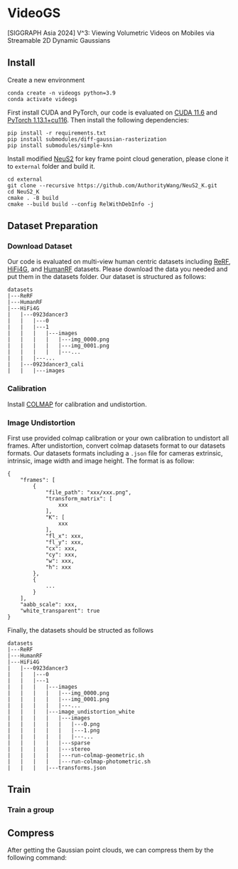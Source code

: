 # VideoGS
[SIGGRAPH Asia 2024] V^3: Viewing Volumetric Videos on Mobiles via Streamable 2D Dynamic Gaussians

## Install
Create a new environment
```
conda create -n videogs python=3.9
conda activate videogs
```
First install CUDA and PyTorch, our code is evaluated on [CUDA 11.6](https://developer.nvidia.com/cuda-11-6-2-download-archive) and [PyTorch 1.13.1+cu116](https://pytorch.org/get-started/previous-versions/#v1131). Then install the following dependencies:
```
pip install -r requirements.txt
pip install submodules/diff-gaussian-rasterization
pip install submodules/simple-knn
```

<!-- Install [COLMAP](https://colmap.github.io/install.html) for calibration and undistortion.  -->

Install modified [NeuS2](https://github.com/19reborn/NeuS2/) for key frame point cloud generation, please clone it to `external` folder and build it. 
```
cd external
git clone --recursive https://github.com/AuthorityWang/NeuS2_K.git
cd NeuS2_K
cmake . -B build
cmake --build build --config RelWithDebInfo -j
```

## Dataset Preparation

### Download Dataset

Our code is evaluated on multi-view human centric datasets including [ReRF](https://github.com/aoliao12138/ReRF_Dataset), [HiFi4G](https://github.com/moqiyinlun/HiFi4G_Dataset), and [HumanRF](https://synthesiaresearch.github.io/humanrf/#dataset) datasets. Please download the data you needed and put them in the datasets folder. Our dataset is structured as follows:
```
datasets
|---ReRF
|---HumanRF
|---HiFi4G
|   |---0923dancer3
|   |   |---0
|   |   |---1
|   |   |   |---images
|   |   |   |   |---img_0000.png
|   |   |   |   |---img_0001.png
|   |   |   |   |---...
|   |   |---...
|   |---0923dancer3_cali
|   |   |---images
```

### Calibration

Install [COLMAP](https://colmap.github.io/install.html) for calibration and undistortion.

### Image Undistortion

First use provided colmap calibration or your own calibration to undistort all frames. After undistortion, convert colmap datasets format to our datasets formats. Our datasets formats including a `.json` file for cameras extrinsic, intrinsic, image width and image height. The format is as follow:
```
{
    "frames": [
        {
            "file_path": "xxx/xxx.png", 
            "transform_matrix": [
                xxx
            ], 
            "K": [
                xxx
            ],
            "fl_x": xxx, 
            "fl_y": xxx,
            "cx": xxx,
            "cy": xxx,
            "w": xxx,
            "h": xxx
        }, 
        {
            ...
        }
    ], 
    "aabb_scale": xxx, 
    "white_transparent": true
}
```

Finally, the datasets should be structed as follows
```
datasets
|---ReRF
|---HumanRF
|---HiFi4G
|   |---0923dancer3
|   |   |---0
|   |   |---1
|   |   |   |---images
|   |   |   |   |---img_0000.png
|   |   |   |   |---img_0001.png
|   |   |   |   |---...
|   |   |   |---image_undistortion_white
|   |   |   |   |---images
|   |   |   |   |   |---0.png
|   |   |   |   |   |---1.png
|   |   |   |   |   |---...
|   |   |   |   |---sparse
|   |   |   |   |---stereo
|   |   |   |   |---run-colmap-geometric.sh
|   |   |   |   |---run-colmap-photometric.sh
|   |   |   |---transforms.json
```
## Train

### Train a group


## Compress

After getting the Gaussian point clouds, we can compress them by the following command:
```

```